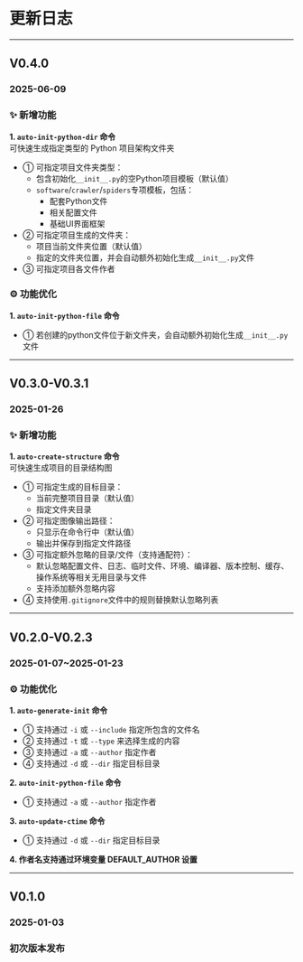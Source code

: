 # 更新日志

---

## V0.4.0

### 2025-06-09

### ✨ 新增功能

**1. `auto-init-python-dir` 命令**  
可快速生成指定类型的 Python 项目架构文件夹
  - ① 可指定项目文件夹类型：
    - 包含初始化`__init__.py`的空Python项目模板（默认值）
    - `software`/`crawler`/`spiders`专项模板，包括：
        - 配套Python文件
        - 相关配置文件
        - 基础UI界面框架
  - ② 可指定项目生成的文件夹：
    - 项目当前文件夹位置（默认值）
    - 指定的文件夹位置，并会自动额外初始化生成`__init__.py`文件
  - ③ 可指定项目各文件作者

### ⚙️ 功能优化

**1. `auto-init-python-file` 命令**  
  - ① 若创建的python文件位于新文件夹，会自动额外初始化生成`__init__.py`文件

---

## V0.3.0-V0.3.1

### 2025-01-26

### ✨ 新增功能

**1. `auto-create-structure` 命令**  
可快速生成项目的目录结构图
  - ① 可指定生成的目标目录：
    - 当前完整项目目录（默认值）
    - 指定文件夹目录
  - ② 可指定图像输出路径：
    - 只显示在命令行中（默认值）
    - 输出并保存到指定文件路径
  - ③ 可指定额外忽略的目录/文件（支持通配符）：
    - 默认忽略配置文件、日志、临时文件、环境、编译器、版本控制、缓存、操作系统等相关无用目录与文件
    - 支持添加额外忽略内容
  - ④ 支持使用`.gitignore`文件中的规则替换默认忽略列表

---

## V0.2.0-V0.2.3

### 2025-01-07~2025-01-23

### ⚙️ 功能优化

**1. `auto-generate-init` 命令**  
  - ① 支持通过 `-i` 或 `--include` 指定所包含的文件名
  - ② 支持通过 `-t` 或 `--type` 来选择生成的内容
  - ③ 支持通过 `-a` 或 `--author` 指定作者
  - ④ 支持通过 `-d` 或 `--dir` 指定目标目录

**2. `auto-init-python-file` 命令**  
  - ① 支持通过 `-a` 或 `--author` 指定作者

**3. `auto-update-ctime` 命令**  
  - ① 支持通过 `-d` 或 `--dir` 指定目标目录

**4. 作者名支持通过环境变量 DEFAULT_AUTHOR 设置**  

---

## V0.1.0

### 2025-01-03

### 初次版本发布
